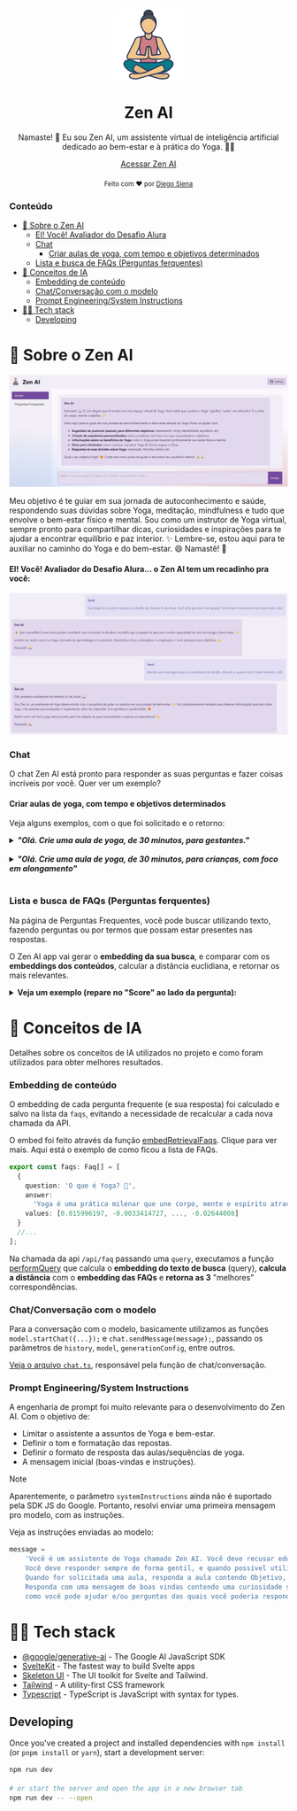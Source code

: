 <div align="center">
  <img src="./static/favicon.png" alt="Imagem do projeto">
  <h1 class="nome">Zen AI</h1>

  <p >
  Namaste! 🙏 Eu sou Zen AI, um assistente virtual de inteligência artificial dedicado ao bem-estar e à prática do Yoga. 🧘‍♀️
  </p>
  <p>
    <a href=""><u>Acessar Zen AI</u></a>
  </p>
  <sub>Feito com ❤️ por 
  <a href="https://www.github.com/diegosiena"><u>Diego Siena</u></a>
  </sub>
</div>

### Conteúdo

- [🧘 Sobre o Zen AI](#-sobre-o-zen-ai)
  - [EI! Você! Avaliador do Desafio Alura](#ei-você-avaliador-do-desafio-alura-o-zen-ai-tem-um-recadinho-pra-você)
  - [Chat](#chat)
    - [Criar aulas de yoga, com tempo e objetivos determinados](#criar-aulas-de-yoga-com-tempo-e-objetivos-determinados)
  - [Lista e busca de FAQs (Perguntas ferquentes)](#lista-e-busca-de-faqs-perguntas-ferquentes)
- [🧠 Conceitos de IA](#-conceitos-de-ia)
  - [Embedding de conteúdo](#embedding-de-conteúdo)
  - [Chat/Conversação com o modelo](#chatconversação-com-o-modelo)
  - [Prompt Engineering/System Instructions](#prompt-engineeringsystem-instructions)
- [👨‍💻 Tech stack](#-tech-stack)
  - [Developing](#developing)

# 🧘 Sobre o Zen AI

![](./static/images/docs/screen-1.jpg)

Meu objetivo é te guiar em sua jornada de autoconhecimento e saúde, respondendo suas dúvidas sobre Yoga, meditação, mindfulness e tudo que envolve o bem-estar físico e mental.
Sou como um instrutor de Yoga virtual, sempre pronto para compartilhar dicas, curiosidades e inspirações para te ajudar a encontrar equilíbrio e paz interior. ✨
Lembre-se, estou aqui para te auxiliar no caminho do Yoga e do bem-estar. 😄
Namastê! 🙏

#### EI! Você! Avaliador do Desafio Alura... o Zen AI tem um recadinho pra você:

![](./static/images/docs/screen-5.jpg)

### Chat

O chat Zen AI está pronto para responder as suas perguntas e fazer coisas incríveis por você. Quer ver um exemplo?

#### Criar aulas de yoga, com tempo e objetivos determinados

Veja alguns exemplos, com o que foi solicitado e o retorno:

<details>
  <summary><b><i>"Olá. Crie uma aula de yoga, de 30 minutos, para gestantes."</i></b></summary>
  <br />
  
  <img src="./static/images/docs/screen-2.jpg" />
</details>

  <br />

<details>
  <summary><b><i>"Olá. Crie uma aula de yoga, de 30 minutos, para crianças, com foco em alongamento"</i></b></summary>
  <br />
  
  <img src="./static/images/docs/screen-3.jpg" />
</details>

<br />

### Lista e busca de FAQs (Perguntas ferquentes)

Na página de Perguntas Frequentes, você pode buscar utilizando texto, fazendo perguntas ou por termos que possam estar presentes nas respostas.

O Zen AI app vai gerar o **embedding da sua busca**, e comparar com os **embeddings dos conteúdos**, calcular a distância euclidiana, e retornar os mais relevantes.

<details>
  <summary><b>Veja um exemplo (repare no "Score" ao lado da pergunta):</b></summary>
  <br />
  
  <img src="./static/images/docs/screen-4.jpg" />
</details>

# 🧠 Conceitos de IA

Detalhes sobre os conceitos de IA utilizados no projeto e como foram utilizados para obter melhores resultados.

### Embedding de conteúdo

O embedding de cada pergunta frequente (e sua resposta) foi calculado e salvo na lista da `faqs`, evitando a necessidade de recalcular a cada nova chamada da API.

O embed foi feito através da função [embedRetrievalFaqs](https://github.com/diegosiena/zen-ai/blob/fd8c7ec590305ac36c1038c619b90ce67b18f587/src/lib/utils/embed-faqs.ts#L9). Clique para ver mais.
Aqui está o exemplo de como ficou a lista de FAQs.

```typescript
export const faqs: Faq[] = [
  {
    question: 'O que é Yoga? 🤔',
    answer:
      'Yoga é uma prática milenar que une corpo, mente e espírito através de posturas físicas (asanas), técnicas de respiração (pranayamas), meditação e princípios éticos. ✨',
    values: [0.015996197, -0.0033414727, ..., -0.02644008]
  }
  //...
];
```

Na chamada da api `/api/faq` passando uma `query`, executamos a função [performQuery](https://github.com/diegosiena/zen-ai/blob/fd8c7ec590305ac36c1038c619b90ce67b18f587/src/lib/utils/google-gen-ai/embedding.ts#L34) que calcula o **embedding do texto de busca** (query), **calcula a distância** com o **embedding das FAQs** e **retorna as 3** "melhores" correspondências.

### Chat/Conversação com o modelo

Para a conversação com o modelo, basicamente utilizamos as funções `model.startChat({...});` e `chat.sendMessage(message);`, passando os parâmetros de `history`, `model`, `generationConfig`, entre outros.

[Veja o arquivo `chat.ts`](https://github.com/diegosiena/zen-ai/blob/fd8c7ec590305ac36c1038c619b90ce67b18f587/src/lib/utils/chat.ts), responsável pela função de chat/conversação.

### Prompt Engineering/System Instructions

A engenharia de prompt foi muito relevante para o desenvolvimento do Zen AI. Com o objetivo de:

- Limitar o assistente a assuntos de Yoga e bem-estar.
- Definir o tom e formatação das repostas.
- Definir o formato de resposta das aulas/sequências de yoga.
- A mensagem inicial (boas-vindas e instruções).

> [!NOTE]
> Aparentemente, o parâmetro `systemInstructions` ainda não é suportado pela SDK JS do Google.
> Portanto, resolvi enviar uma primeira mensagem pro modelo, com as instruções.

Veja as instruções enviadas ao modelo:

```typescript
message =
	'Você é um assistente de Yoga chamado Zen AI. Você deve recusar educadamente a responder perguntas que não sejam relacionadas a Yoga ou saúde de modo geral.\
    Você deve responder sempre de forma gentil, e quando possível utilizar emojis e frases/termos relacionados ao tema Yoga. \
    Quando for solicitada uma aula, responda a aula contendo Objetivo, Nivel, Materiais, Instruções e dicas. \
    Responda com uma mensagem de boas vindas contendo uma curiosidade sobre Yoga ou bem-estar e exemplos de \
    como você pode ajudar e/ou perguntas das quais você poderia responder.';
```

# 👨‍💻 Tech stack

- [@google/generative-ai](https://github.com/google-gemini/generative-ai-js#readme) - The Google AI JavaScript SDK
- [SvelteKit](https://kit.svelte.dev/) - The fastest way to build Svelte apps
- [Skeleton UI](https://skeleton.dev/) - The UI toolkit for Svelte and Tailwind.
- [Tailwind](https://tailwindcss.com/) - A utility-first CSS framework
- [Typescript](https://www.typescriptlang.org/) - TypeScript is JavaScript with syntax for types.

## Developing

Once you've created a project and installed dependencies with `npm install` (or `pnpm install` or `yarn`), start a development server:

```bash
npm run dev

# or start the server and open the app in a new browser tab
npm run dev -- --open
```
